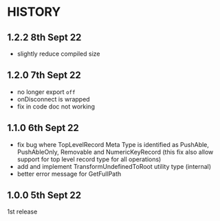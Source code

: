 # HISTORY

## 1.2.2 8th Sept 22

- slightly reduce compiled size

## 1.2.0 7th Sept 22

- no longer export `off`
- onDisconnect is wrapped
- fix in code doc not working

## 1.1.0 6th Sept 22

- fix bug where TopLevelRecord Meta Type is identified as PushAble, PushAbleOnly, Removable and NumericKeyRecord (this fix also allow support for top level record type for all operations)
- add and implement TransformUndefinedToRoot utility type (internal)
- better error message for GetFullPath

## 1.0.0 5th Sept 22

1st release
